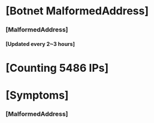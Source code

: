 # [Botnet MalformedAddress]
### [MalformedAddress]
#### [Updated every 2~3 hours]

# [Counting 5486 IPs]

# [Symptoms] 
###   [MalformedAddress]
